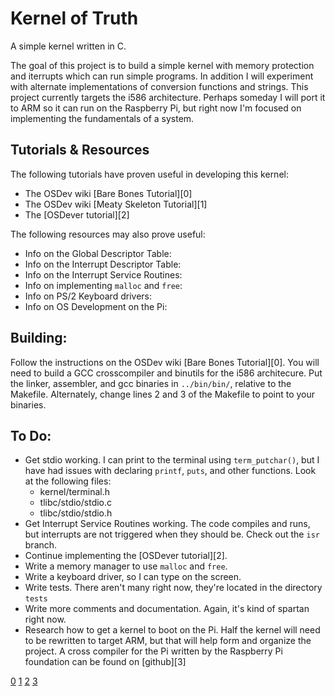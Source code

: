 Kernel of Truth
===============

A simple kernel written in C.

The goal of this project is to build a simple kernel with memory protection and 
iterrupts which can run simple programs.
In addition I will experiment with alternate implementations of conversion 
functions and strings.
This project currently targets the i586 architecture. Perhaps someday I will 
port it to ARM so it can run on the Raspberry Pi, but right now I'm focused on 
implementing the fundamentals of a system.

Tutorials & Resources
---------------------
The following tutorials have proven useful in developing this kernel:
* The OSDev wiki [Bare Bones Tutorial][0]
* The OSDev wiki [Meaty Skeleton Tutorial][1]
* The [OSDever tutorial][2]

The following resources may also prove useful:
* Info on the Global Descriptor Table:
	[](http://wiki.osdev.org/GDT_Tutorial)
	[](http://www.osdever.net/bkerndev/Docs/gdt.htm)
* Info on the Interrupt Descriptor Table:
	[](http://www.osdever.net/bkerndev/Docs/idt.htm)
* Info on the Interrupt Service Routines:
	[](http://www.osdever.net/bkerndev/Docs/isrs.htm)
* Info on implementing `malloc` and `free`:
	[](http://www.inf.udec.cl/~leo/Malloc_tutorial.pdf)
	[](https://codereview.stackexchange.com/questions/19635/malloc-free-implementation)
	[](http://wiki.osdev.org/Memory_Allocation)
* Info on PS/2 Keyboard drivers:
	[](http://wiki.osdev.org/PS/2_Keyboard)
* Info on OS Development on the Pi:
	[](https://www.cl.cam.ac.uk/projects/raspberrypi/tutorials/os/index.html)
	[](http://elinux.org/RPi_Easy_SD_Card_Setup)

Building:
---------
Follow the instructions on the OSDev wiki [Bare Bones Tutorial][0]. You
will need to build a GCC crosscompiler and binutils for the i586 architecure.
Put the linker, assembler, and gcc binaries in `../bin/bin/`, relative to 
the Makefile. Alternately, change lines 2 and 3 of the Makefile to point
to your binaries.

To Do:
------
* Get stdio working. I can print to the terminal using `term_putchar()`,
but I have had issues with declaring `printf`, `puts`, and other functions. 
Look at the following files:  
	* kernel/terminal.h  
	* tlibc/stdio/stdio.c  
	* tlibc/stdio/stdio.h 
* Get Interrupt Service Routines working. The code compiles and runs, 
but interrupts are not triggered when they should be. Check out the `isr` 
branch.
* Continue implementing the [OSDever tutorial][2].
* Write a memory manager to use `malloc` and `free`. 
* Write a keyboard driver, so I can type on the screen.
* Write tests. There aren't many right now, they're located in the directory 
`tests`
* Write more comments and documentation. Again, it's kind of spartan right now.
* Research how to get a kernel to boot on the Pi. Half the kernel will need
to be rewritten to target ARM, but that will help form and organize the project.
A cross compiler for the Pi written by the Raspberry Pi foundation can be found
on [github][3]  


[0](http://wiki.osdev.org/C%2B%2B_Bare_Bones)
[1](http://wiki.osdev.org/User:Sortie/Meaty_Skeleton)
[2](http://www.osdever.net/bkerndev/Docs/gettingstarted.htm)
[3](https://github.com/raspberrypi/tools)

